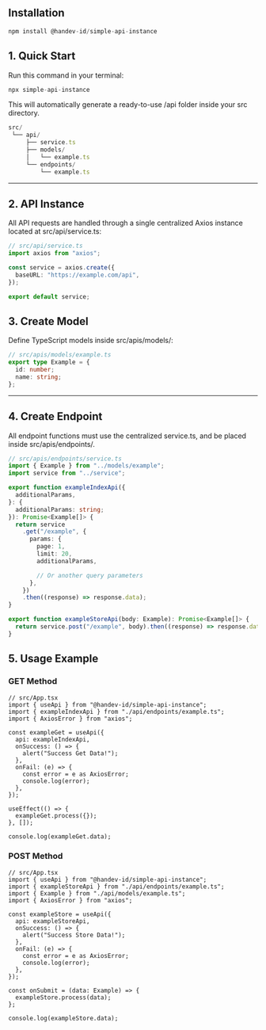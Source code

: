 ## Installation

```ts
npm install @handev-id/simple-api-instance
```

## 1. Quick Start

Run this command in your terminal:

```ts
npx simple-api-instance
```

This will automatically generate a ready-to-use /api folder inside your src directory.

```ts
src/
 └── api/
     ├── service.ts
     ├── models/
     │   └── example.ts
     └── endpoints/
         └── example.ts

```

---

## 2. API Instance

All API requests are handled through a single centralized Axios instance located at src/api/service.ts:

```ts
// src/api/service.ts
import axios from "axios";

const service = axios.create({
  baseURL: "https://example.com/api",
});

export default service;
```

## 3. Create Model

Define TypeScript models inside src/apis/models/:

```ts
// src/apis/models/example.ts
export type Example = {
  id: number;
  name: string;
};
```

---

## 4. Create Endpoint

All endpoint functions must use the centralized service.ts,
and be placed inside src/apis/endpoints/.

```ts
// src/apis/endpoints/service.ts
import { Example } from "../models/example";
import service from "../service";

export function exampleIndexApi({
  additionalParams,
}: {
  additionalParams: string;
}): Promise<Example[]> {
  return service
    .get("/example", {
      params: {
        page: 1,
        limit: 20,
        additionalParams,

        // Or another query parameters
      },
    })
    .then((response) => response.data);
}

export function exampleStoreApi(body: Example): Promise<Example[]> {
  return service.post("/example", body).then((response) => response.data);
}
```

## 5. Usage Example

### GET Method

```tsx
// src/App.tsx
import { useApi } from "@handev-id/simple-api-instance";
import { exampleIndexApi } from "./api/endpoints/example.ts";
import { AxiosError } from "axios";

const exampleGet = useApi({
  api: exampleIndexApi,
  onSuccess: () => {
    alert("Success Get Data!");
  },
  onFail: (e) => {
    const error = e as AxiosError;
    console.log(error);
  },
});

useEffect(() => {
  exampleGet.process({});
}, []);

console.log(exampleGet.data);
```

### POST Method

```tsx
// src/App.tsx
import { useApi } from "@handev-id/simple-api-instance";
import { exampleStoreApi } from "./api/endpoints/example.ts";
import { Example } from "./api/models/example.ts";
import { AxiosError } from "axios";

const exampleStore = useApi({
  api: exampleStoreApi,
  onSuccess: () => {
    alert("Success Store Data!");
  },
  onFail: (e) => {
    const error = e as AxiosError;
    console.log(error);
  },
});

const onSubmit = (data: Example) => {
  exampleStore.process(data);
};

console.log(exampleStore.data);
```
